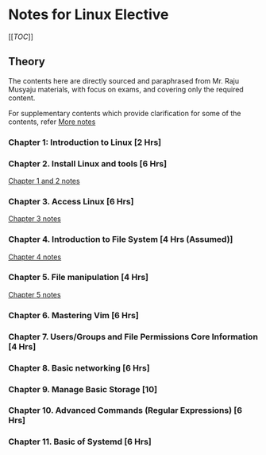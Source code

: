 # Notes for Linux Elective

[[_TOC_]]

## Theory

The contents here are directly sourced and paraphrased from Mr. Raju Musyaju materials, with focus on exams, and covering only the required content.

For supplementary contents which provide clarification for some of the contents, refer [More notes](More-Notes.md)

### Chapter 1: Introduction to Linux [2 Hrs]
### Chapter 2. Install Linux and tools [6 Hrs]

[Chapter 1 and 2 notes](./Notes/Chapter-1-2.md)

### Chapter 3. Access Linux [6 Hrs]
        
[Chapter 3 notes](./Notes/Chapter-3.md)

### Chapter 4. Introduction to File System [4 Hrs (Assumed)]

[Chapter 4 notes](./Notes/Chapter-4.md)


### Chapter 5. File manipulation [4 Hrs]

[Chapter 5 notes](./Notes/Chapter-5.md)

### Chapter 6. Mastering Vim [6 Hrs]

### Chapter 7. Users/Groups and File Permissions Core Information [4 Hrs]

### Chapter 8. Basic networking [6 Hrs]

### Chapter 9. Manage Basic Storage [10]

### Chapter 10. Advanced Commands (Regular Expressions) [6 Hrs]

### Chapter 11. Basic of Systemd [6 Hrs]
